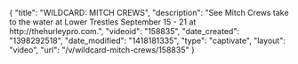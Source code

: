 {
    "title": "WILDCARD: MITCH CREWS",
    "description": "See Mitch Crews take to the water at Lower Trestles September 15 - 21 at http:\/\/thehurleypro.com.",
    "videoid": "158835",
    "date_created": "1398292518",
    "date_modified": "1418181335",
    "type": "captivate",
    "layout": "video",
    "url": "\/v\/wildcard-mitch-crews\/158835"
}